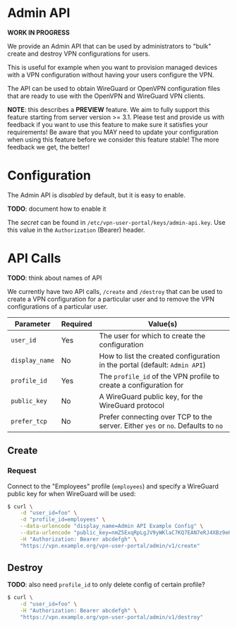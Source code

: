 # Admin API

**WORK IN PROGRESS**

We provide an Admin API that can be used by administrators to "bulk" create and 
destroy VPN configurations for users.

This is useful for example when you want to provision managed devices with a 
VPN configuration without having your users configure the VPN.

The API can be used to obtain WireGuard or OpenVPN configuration files that 
are ready to use with the OpenVPN and WireGuard VPN clients.

**NOTE**: this describes a **PREVIEW** feature. We aim to fully support this 
feature starting from server version >= 3.1. Please test and provide us with 
feedback if you want to use this feature to make sure it satisfies your 
requirements! Be aware that you MAY need to update your configuration when 
using this feature before we consider this feature stable! The more feedback we 
get, the better!

# Configuration

The Admin API is _disabled_ by default, but it is easy to enable.

**TODO**: document how to enable it

The _secret_ can be found in `/etc/vpn-user-portal/keys/admin-api.key`. Use 
this value in the `Authorization` (Bearer) header.

# API Calls

**TODO**: think about names of API 

We currently have two API calls, `/create` and `/destroy` that can be used to
create a VPN configuration for a particular user and to remove the VPN 
configurations of a particular user.

| Parameter      | Required | Value(s)                                                                         |
| -------------- | -------- | -------------------------------------------------------------------------------- |
| `user_id`      | Yes      | The user for which to create the configuration                                   |
| `display_name` | No       | How to list the created configuration in the portal (default: `Admin API`)       |
| `profile_id`   | Yes      | The `profile_id` of the VPN profile to create a configuration for                |
| `public_key`   | No       | A WireGuard public key, for the WireGuard protocol                               |
| `prefer_tcp`   | No       | Prefer connecting over TCP to the server. Either `yes` or `no`. Defaults to `no` |

## Create

### Request

Connect to the "Employees" profile (`employees`) and specify a WireGuard public 
key for when WireGuard will be used:

```bash
$ curl \
    -d "user_id=foo" \
    -d "profile_id=employees" \
    --data-urlencode "display_name=Admin API Example Config" \
    --data-urlencode "public_key=nmZ5ExqRpLgJV9yWKlaC7KQ7EAN7eRJ4XBz9eHJPmUU=" \
    -H "Authorization: Bearer abcdefgh" \
    "https://vpn.example.org/vpn-user-portal/admin/v1/create"
```

## Destroy

**TODO**: also need `profile_id` to only delete config of certain profile?

```bash
$ curl \
    -d "user_id=foo" \
    -H "Authorization: Bearer abcdefgh" \
    "https://vpn.example.org/vpn-user-portal/admin/v1/destroy"
```
